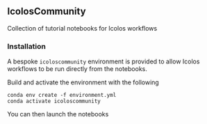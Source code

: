 ## IcolosCommunity

Collection of tutorial notebooks for Icolos workflows

### Installation 
A bespoke `icoloscommunity` environment is provided to allow Icolos workflows to be run directly from the notebooks.

Build and activate the environment with the following
```
conda env create -f environment.yml
conda activate icoloscommunity
```
You can then launch the notebooks
